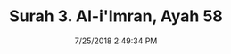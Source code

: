 ---
title       : "Surah 3. Al-i'Imran, Ayah 58"
date        : 7/25/2018 2:49:34 PM
draft       : false
type        : "quran"
layout      : "compare"
BookCode    : "CMP"
SurahNumber : "3"
AyahNumber  : "58"
TotalAyah   : "200"
---